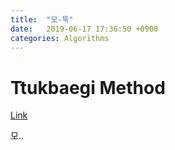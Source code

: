 ```yaml
---
title:  "모-뚝"
date:   2019-06-17 17:36:50 +0900
categories: Algorithms
---
```


# Ttukbaegi Method

[Link](http://rinks.aks.ac.kr/RINKSRedirect.aspx?sCode=GC&sId=GC01400969)

모..
